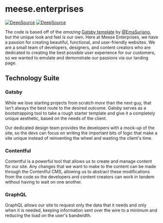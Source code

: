 # meese.enterprises

[![DeepSource](https://deepsource.io/gh/meese-enterprises/website.svg/?label=active+issues&show_trend=true&token=fIqMM9HkwVxe8orUxktXi7hd)](https://deepsource.io/gh/meese-enterprises/website/?ref=repository-badge)
[![DeepSource](https://deepsource.io/gh/meese-enterprises/website.svg/?label=resolved+issues&show_trend=true&token=fIqMM9HkwVxe8orUxktXi7hd)](https://deepsource.io/gh/meese-enterprises/website/?ref=repository-badge)

The code is based off of the _amazing_ [Gatsby template](https://github.com/EmaSuriano/gatsby-starter-mate) by [@EmaSuriano](https://github.com/EmaSuriano), but the unique look and feel is our own. Here at Meese Enterprises, we have a passion for creating beautiful, functional, and user-friendly websites. We are a small team of developers, designers, and content creators who are dedicated to creating the best possible user experience for our customers, so we wanted to emulate and demonstrate our passions via our landing page.

<!-- TODO: Finish getting this working and implemented before uncommenting.

To reduce the site file size and improve performance, I ran my Chinese font of choice through [Font Squirrel](https://www.fontsquirrel.com/tools/webfont-generator) and specified only the characters that this site uses. The original font is available at `./fonts/Noto.otf`, so if you want to generate your own minimalistic Chinese font you can do so. Eventually I would like to include a Gatsby plugin to generate a subset of a font based on the characters used, but for now I did it by hand because the content is relatively static.

-->

## Technology Suite

### Gatsby

While we love starting projects from scratch _more_ than the next guy, that isn't always the best route to the desired outcome. Gatsby serves as a bootstrapping tool to take a rough starter template and give it a completely unique aesthetic, based on the needs of the client.

Our dedicated design team provides the developers with a mock-up of the site, so the devs can focus on writing the important bits of logic that make a site unique instead of reinventing the wheel and wasting the client's time.

### Contentful

Contentful is a powerful tool that allows us to create and manage content for our site. Any changes that we want to make to the content can be made through the Contentful CMS, allowing us to abstract these modifications from the code so the developers and content creators can work in tandem without having to wait on one another.

### GraphQL

GraphQL allows our site to request only the data that it needs and only when it is needed, keeping information sent over the wire to a minimum and reducing the load on the user's bandwidth.

<!-- IDEA:

	Use `gatsby-source-rss-feed` to create a feed of the blog posts.

	INSPIRATION: https://www.deltacloudsystems.com/
	https://cyberpunkonline.net/
	https://gramadosummit.com/

	IDEAS:
	- https://codepen.io/alvarotrigo/pen/eYEPgON
	- https://codepen.io/alvarotrigo/pen/ZEJqLzY
	- https://codepen.io/MarcoGuglielmelli/pen/ExGYae
	- https://codepen.io/Rowno/pen/EVEgJb
	- https://codepen.io/alexcu21/pen/RYxjme
	- https://codepen.io/Yusifalomeri/pen/PabqGO
	- https://codepen.io/codycurley/pen/bdqevE
	- https://codepen.io/jcoulterdesign/pen/vqOyLr
	- VHS filter over entire page with https://i.pinimg.com/originals/5f/74/28/5f7428eb2927783782d5a5d2df8bf986.png

	TODO:
	- Support Drupal and display badge: https://www.drupal.org/association/campaign/become-a-member-2021

-->
